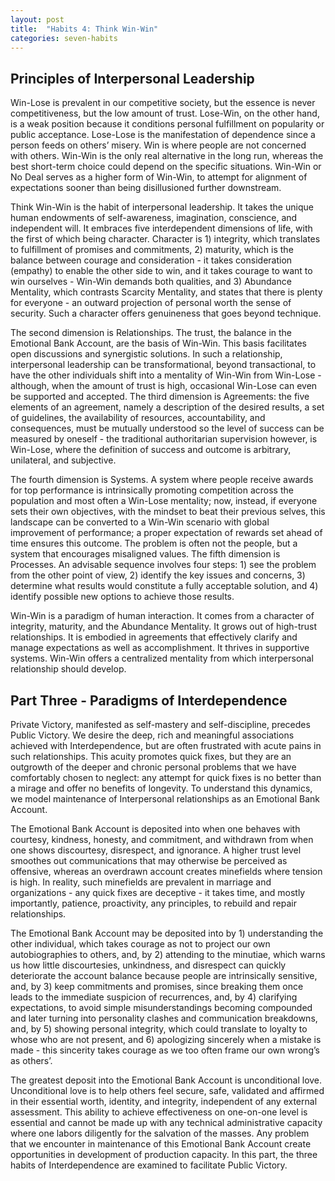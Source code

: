 ```yaml
---
layout: post
title:  "Habits 4: Think Win-Win"
categories: seven-habits
---
```


## Principles of Interpersonal Leadership

Win-Lose is prevalent in our competitive society, but the essence is never competitiveness, but the low amount of trust. Lose-Win, on the other hand, is a weak position because it conditions personal fulfillment on popularity or public acceptance. Lose-Lose is the manifestation of dependence since a person feeds on others’ misery. Win is where people are not concerned with others. Win-Win is the only real alternative in the long run, whereas the best short-term choice could depend on the specific situations. Win-Win or No Deal serves as a higher form of Win-Win, to attempt for alignment of expectations sooner than being disillusioned further downstream. 

Think Win-Win is the habit of interpersonal leadership. It takes the unique human endowments of self-awareness, imagination, conscience, and independent will. It embraces five interdependent dimensions of life, with the first of which being character. Character is 1) integrity, which translates to fulfillment of promises and commitments, 2) maturity, which is the balance between courage and consideration - it takes consideration (empathy) to enable the other side to win, and it takes courage to want to win ourselves - Win-Win demands both qualities, and 3) Abundance Mentality, which contrasts Scarcity Mentality, and states that there is plenty for everyone - an outward projection of personal worth the sense of security. Such a character offers genuineness that goes beyond technique.

The second dimension is Relationships. The trust, the balance in the Emotional Bank Account, are the basis of Win-Win. This basis facilitates open discussions and synergistic solutions. In such a relationship, interpersonal leadership can be transformational, beyond transactional, to have the other individuals shift into a mentality of Win-Win from Win-Lose - although, when the amount of trust is high, occasional Win-Lose can even be supported and accepted. The third dimension is Agreements: the five elements of an agreement, namely a description of the desired results, a set of guidelines, the availability of resources, accountability, and consequences, must be mutually understood so the level of success can be measured by oneself - the traditional authoritarian supervision however, is Win-Lose, where the definition of success and outcome is arbitrary, unilateral, and subjective. 

The fourth dimension is Systems. A system where people receive awards for top performance is intrinsically promoting competition across the population and most often a Win-Lose mentality; now, instead, if everyone sets their own objectives, with the mindset to beat their previous selves, this landscape can be converted to a Win-Win scenario with global improvement of performance; a proper expectation of rewards set ahead of time ensures this outcome. The problem is often not the people, but a system that encourages misaligned values. The fifth dimension is Processes. An advisable sequence involves four steps: 1) see the problem from the other point of view, 2) identify the key issues and concerns, 3) determine what results would constitute a fully acceptable solution, and 4) identify possible new options to achieve those results. 

Win-Win is a paradigm of human interaction. It comes from a character of integrity, maturity, and the Abundance Mentality. It grows out of high-trust relationships. It is embodied in agreements that effectively clarify and manage expectations as well as accomplishment. It thrives in supportive systems. Win-Win offers a centralized mentality from which interpersonal relationship should develop. 

## Part Three - Paradigms of Interdependence

Private Victory, manifested as self-mastery and self-discipline, precedes Public Victory. We desire the deep, rich and meaningful associations achieved with Interdependence, but are often frustrated with acute pains in such relationships. This acuity promotes quick fixes, but they are an outgrowth of the deeper and chronic personal problems that we have comfortably chosen to neglect: any attempt for quick fixes is no better than a mirage and offer no benefits of longevity. To understand this dynamics, we model maintenance of Interpersonal relationships as an Emotional Bank Account. 

The Emotional Bank Account is deposited into when one behaves with courtesy, kindness, honesty, and commitment, and withdrawn from when one shows discourtesy, disrespect, and ignorance. A higher trust level smoothes out communications that may otherwise be perceived as offensive, whereas an overdrawn account creates minefields where tension is high. In reality, such minefields are prevalent in marriage and organizations - any quick fixes are deceptive - it takes time, and mostly importantly, patience, proactivity, any principles, to rebuild and repair relationships. 

The Emotional Bank Account may be deposited into by 1) understanding the other individual, which takes courage as not to project our own autobiographies to others, and, by 2) attending to the minutiae, which warns us how little discourtesies, unkindness, and disrespect can quickly deteriorate the account balance because people are intrinsically sensitive, and, by 3) keep commitments and promises, since breaking them once leads to the immediate suspicion of recurrences, and, by 4) clarifying expectations, to avoid simple misunderstandings becoming compounded and later turning into personality clashes and communication breakdowns, and, by 5) showing personal integrity, which could translate to loyalty to whose who are not present, and 6) apologizing sincerely when a mistake is made - this sincerity takes courage as we too often frame our own wrong’s as others’. 

The greatest deposit into the Emotional Bank Account is unconditional love. Unconditional love is to help others feel secure, safe, validated and affirmed in their essential worth, identity, and integrity, independent of any external assessment. This ability to achieve effectiveness on one-on-one level is essential and cannot be made up with any technical administrative capacity where one labors diligently for the salvation of the masses. Any problem that we encounter in maintenance of this Emotional Bank Account create opportunities in development of production capacity. In this part, the three habits of Interdependence are examined to facilitate Public Victory. 
